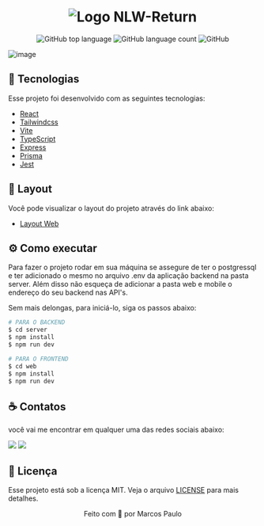 <h1 align="center">
   <img src="https://user-images.githubusercontent.com/33640268/168653841-d337a417-510b-4b6d-878b-981c87c80a2b.png" alt="Logo NLW-Return" />
</h1>

<p align="center" margin-top="25px" >
  <img alt="GitHub top language" src="https://img.shields.io/github/languages/top/eumarcosborgs/NLW-Return?color=blueviolet">

  <img alt="GitHub language count" src="https://img.shields.io/github/languages/count/eumarcosborgs/NLW-Return?color=blueviolet">

  <img alt="GitHub" src="https://img.shields.io/github/license/eumarcosborgs/NLW-Return?color=blueviolet">
</p>

![image](https://user-images.githubusercontent.com/33640268/168653786-cc95c3e5-965a-40b6-8d18-d017aaba5a7f.png)

## 🧪 Tecnologias

Esse projeto foi desenvolvido com as seguintes tecnologias:

- [React](https://reactjs.org)
- [Tailwindcss](https://tailwindcss.com)
- [Vite](https://vitejs.dev)
- [TypeScript](https://www.typescriptlang.org)
- [Express](https://expressjs.com/pt-br)
- [Prisma](https://www.prisma.io)
- [Jest](https://jestjs.io)

## 🔖 Layout

Você pode visualizar o layout do projeto através do link abaixo:

- [Layout Web](https://www.figma.com/community/file/1102912516166573468/Feedback-Widget)

## ⚙️ Como executar

Para fazer o projeto rodar em sua máquina se assegure de ter o postgressql e ter adicionado o mesmo no arquivo .env da aplicação backend na pasta server.
Além disso não esqueça de adicionar a pasta web e mobile o endereço do seu backend nas API's.

Sem mais delongas, para iniciá-lo, siga os passos abaixo:

```sh
# PARA O BACKEND
$ cd server
$ npm install
$ npm run dev
```

```sh
# PARA O FRONTEND
$ cd web
$ npm install
$ npm run dev
```

## ☕ Contatos

 você vai me encontrar em qualquer uma das redes sociais abaixo:

<a href = "mailto:eumarcosborgs@gmail.com"><img src="https://img.shields.io/badge/-Gmail-%23EA4335?style=for-the-badge&logo=gmail&logoColor=white" target="_blank" margin-right="10px"></a>
<a href="https://www.linkedin.com/in/eumarcosborgs/" target="_blank"><img src="https://img.shields.io/badge/-LinkedIn-%230077B5?style=for-the-badge&logo=linkedin&logoColor=white" target="_blank"></a>

## 📝 Licença

Esse projeto está sob a licença MIT. Veja o arquivo [LICENSE](LICENSE) para mais detalhes.

<p align="center">Feito com 💜 por Marcos Paulo</p>

